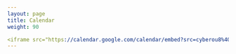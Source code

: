 ```yaml
---
layout: page
title: Calendar
weight: 90

<iframe src="https://calendar.google.com/calendar/embed?src=cyberou8%40gmail.com&ctz=America%2FDetroit" style="border: 0" width="800" height="600" frameborder="0" scrolling="no"></iframe>
---  
```

